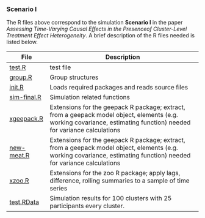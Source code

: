 ### Scenario I

The R files above correspond to the simulation **Scenario I** in the paper *Assessing Time-Varying Causal Effects in the Presenceof Cluster-Level Treatment Effect Heterogeneity*. A brief description of the R files needed is listed below.

File | Description
---- | ----
[test.R](test.R) | test file
[group.R](group.R) | Group structures
[init.R](init.R) | Loads required packages and reads source files
[sim-final.R](sim-final.R) | Simulation related functions
[xgeepack.R](xgeepack.R) | Extensions for the geepack R package; extract, from a geepack model object, elements (e.g. working covariance, estimating function) needed for variance calculations
[new-meat.R](new-meat.R) | Extensions for the geepack R package; extract, from a geepack model object, elements (e.g. working covariance, estimating function) needed for variance calculations
[xzoo.R](xzoo.R) | Extensions for the zoo R package; apply lags, difference, rolling summaries to a sample of time series
[test.RData](test.RData) | Simulation results for 100 clusters with 25 participants every cluster. 







